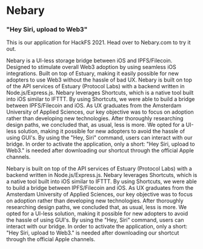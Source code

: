 # Nebary
### "Hey Siri, upload to Web3"

This is our application for HackFS 2021. Head over to Nebary.com to try it out.

Nebary is a UI-less storage bridge between iOS and IPFS/Filecoin. Designed to stimulate overall Web3 adoption by using seamless iOS integrations. Built on top of Estuary, making it easily possible for new adopters to use Web3 without the hassle of bad UX. Nebary is built on top of the API services of Estuary (Protocol Labs) with a backend written in Node.js/Express.js. Nebary leverages Shortcuts, which is a native tool built into iOS similar to IFTTT. By using Shortcuts, we were able to build a bridge between IPFS/Filecoin and iOS. As UX graduates from the Amsterdam University of Applied Sciences, our key objective was to focus on adoption rather than developing new technologies. After thoroughly researching design paths, we concluded that, as usual, less is more. We opted for a UI-less solution, making it possible for new adopters to avoid the hassle of using GUI's. By using the "Hey, Siri" command, users can interact with our bridge. In order to activate the application, only a short: "Hey Siri, upload to Web3." is needed after downloading our shortcut through the official Apple channels.

Nebary is built on top of the API services of Estuary (Protocol Labs) with a backend written in Node.js/Express.js. Nebary leverages Shortcuts, which is a native tool built into iOS similar to IFTTT. By using Shortcuts, we were able to build a bridge between IPFS/Filecoin and iOS. As UX graduates from the Amsterdam University of Applied Sciences, our key objective was to focus on adoption rather than developing new technologies. After thoroughly researching design paths, we concluded that, as usual, less is more. We opted for a UI-less solution, making it possible for new adopters to avoid the hassle of using GUI's. By using the "Hey, Siri" command, users can interact with our bridge. In order to activate the application, only a short: "Hey Siri, upload to Web3." is needed after downloading our shortcut through the official Apple channels.


